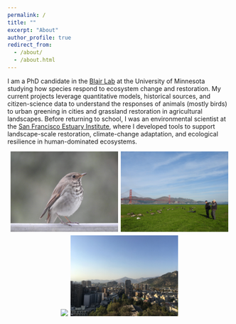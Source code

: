 ```yaml
---
permalink: /
title: ""
excerpt: "About"
author_profile: true
redirect_from: 
  - /about/
  - /about.html
---
```


I am a PhD candidate in the [Blair Lab](https://sites.google.com/umn.edu/blairlab/home) at the University of Minnesota studying how species respond to ecosystem change and restoration. My current projects leverage quantitative models, historical sources, and citizen-science data to understand the responses of animals (mostly birds) to urban greening in cities and grassland restoration in agricultural landscapes. Before returning to school, I was an environmental scientist at the [San Francisco Estuary Institute](https://sfei.org), where I developed tools to support landscape-scale restoration, climate-change adaptation, and ecological resilience in human-dominated ecosystems.

<div id="pictures" align="center">
    <img src="/images/heth.JPG" style="width:48%; margin: 0em 0.1em 0em 0em;">
    <img src="/images/ggb_geese_birders.JPG" style="width:48%; margin: 0em 0em 0em 0em;">
</div> 
<div id="pictures" align="center">
    <img src="/images/powderhorn_winter.JPG" style="width:48%; margin: 0.35em 0.1em 0em 0em;">
    <img src="/images/santiago.JPG" style="width:48%; margin: 0.35em 0em 0em 0em;">
</div>